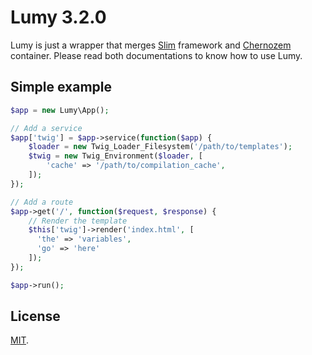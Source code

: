 Lumy 3.2.0
==========

Lumy is just a wrapper that merges [Slim](http://www.slimframework.com) framework and [Chernozem](https://github.com/pyrsmk/Chernozem) container. Please read both documentations to know how to use Lumy.

Simple example
--------------

```php
$app = new Lumy\App();

// Add a service
$app['twig'] = $app->service(function($app) {
    $loader = new Twig_Loader_Filesystem('/path/to/templates');
    $twig = new Twig_Environment($loader, [
        'cache' => '/path/to/compilation_cache',
    ]);
});

// Add a route
$app->get('/', function($request, $response) {
    // Render the template
    $this['twig']->render('index.html', [
      'the' => 'variables',
      'go' => 'here'
    ]);
});

$app->run();
```

License
-------

[MIT](http://dreamysource.mit-license.org).
